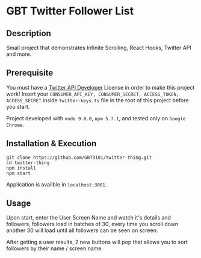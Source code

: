 # GBT Twitter Follower List

## Description
Small project that demonstrates Infinite Scrolling, React Hooks, Twitter API and more.

## Prerequisite

You must have a [Twitter API Developer](https://developer.twitter.com/en/apply-for-access) License in order to make this project work!
Insert your `CONSUMER_API_KEY, CONSUMER_SECRET, ACCESS_TOKEN, ACCESS_SECRET` inside `twitter-keys.ts` file in the root of this project before you start.

Project developed with `node 9.8.0`, `npm 5.7.1`, and tested only on `Google Chrome`.


## Installation & Execution
```
git clone https://github.com/GBT3101/twitter-thing.git
cd twitter-thing
npm install
npm start
```
Application is availble in `localhost:3001`.

## Usage
Upon start, enter the User Screen Name and watch it's details and followers, followers load in batches of 30, every time you scroll down another 30 will load until all followers can be seen on screen.

After getting a user results, 2 new buttons will pop that allows you to sort followers by their name / screen name.
